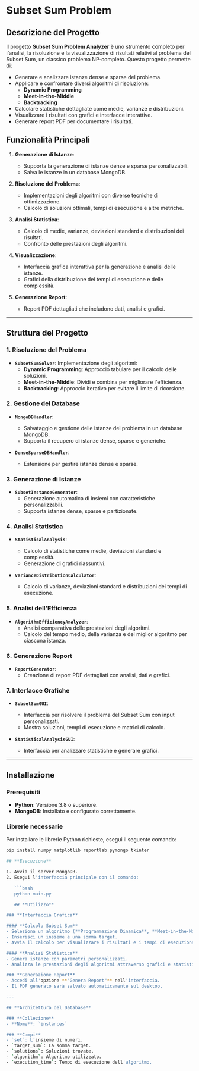 # **Subset Sum Problem**

## **Descrizione del Progetto**

Il progetto **Subset Sum Problem Analyzer** è uno strumento completo per l'analisi, la risoluzione e la visualizzazione di risultati relativi al problema del Subset Sum, un classico problema NP-completo. Questo progetto permette di:

- Generare e analizzare istanze dense e sparse del problema.
- Applicare e confrontare diversi algoritmi di risoluzione:
  - **Dynamic Programming**
  - **Meet-in-the-Middle**
  - **Backtracking**
- Calcolare statistiche dettagliate come medie, varianze e distribuzioni.
- Visualizzare i risultati con grafici e interfacce interattive.
- Generare report PDF per documentare i risultati.

## **Funzionalità Principali**

1. **Generazione di Istanze**:
   - Supporta la generazione di istanze dense e sparse personalizzabili.
   - Salva le istanze in un database MongoDB.

2. **Risoluzione del Problema**:
   - Implementazioni degli algoritmi con diverse tecniche di ottimizzazione.
   - Calcolo di soluzioni ottimali, tempi di esecuzione e altre metriche.

3. **Analisi Statistica**:
   - Calcolo di medie, varianze, deviazioni standard e distribuzioni dei risultati.
   - Confronto delle prestazioni degli algoritmi.

4. **Visualizzazione**:
   - Interfaccia grafica interattiva per la generazione e analisi delle istanze.
   - Grafici della distribuzione dei tempi di esecuzione e delle complessità.

5. **Generazione Report**:
   - Report PDF dettagliati che includono dati, analisi e grafici.

---

## **Struttura del Progetto**

### **1. Risoluzione del Problema**
- **`SubsetSumSolver`**:
  Implementazione degli algoritmi:
  - **Dynamic Programming**: Approccio tabulare per il calcolo delle soluzioni.
  - **Meet-in-the-Middle**: Dividi e combina per migliorare l'efficienza.
  - **Backtracking**: Approccio iterativo per evitare il limite di ricorsione.

### **2. Gestione del Database**
- **`MongoDBHandler`**:
  - Salvataggio e gestione delle istanze del problema in un database MongoDB.
  - Supporta il recupero di istanze dense, sparse e generiche.

- **`DenseSparseDBHandler`**:
  - Estensione per gestire istanze dense e sparse.

### **3. Generazione di Istanze**
- **`SubsetInstanceGenerator`**:
  - Generazione automatica di insiemi con caratteristiche personalizzabili.
  - Supporta istanze dense, sparse e partizionate.

### **4. Analisi Statistica**
- **`StatisticalAnalysis`**:
  - Calcolo di statistiche come medie, deviazioni standard e complessità.
  - Generazione di grafici riassuntivi.

- **`VarianceDistributionCalculator`**:
  - Calcolo di varianze, deviazioni standard e distribuzioni dei tempi di esecuzione.

### **5. Analisi dell'Efficienza**
- **`AlgorithmEfficiencyAnalyzer`**:
  - Analisi comparativa delle prestazioni degli algoritmi.
  - Calcolo del tempo medio, della varianza e del miglior algoritmo per ciascuna istanza.

### **6. Generazione Report**
- **`ReportGenerator`**:
  - Creazione di report PDF dettagliati con analisi, dati e grafici.

### **7. Interfacce Grafiche**
- **`SubsetSumGUI`**:
  - Interfaccia per risolvere il problema del Subset Sum con input personalizzati.
  - Mostra soluzioni, tempi di esecuzione e matrici di calcolo.

- **`StatisticalAnalysisGUI`**:
  - Interfaccia per analizzare statistiche e generare grafici.

---

## **Installazione**

### **Prerequisiti**
- **Python**: Versione 3.8 o superiore.
- **MongoDB**: Installato e configurato correttamente.

### **Librerie necessarie**
Per installare le librerie Python richieste, esegui il seguente comando:

```bash
pip install numpy matplotlib reportlab pymongo tkinter

## **Esecuzione**

1. Avvia il server MongoDB.
2. Esegui l'interfaccia principale con il comando:

   ```bash
   python main.py

   ## **Utilizzo**

### **Interfaccia Grafica**

#### **Calcolo Subset Sum**
- Seleziona un algoritmo (**Programmazione Dinamica**, **Meet-in-the-Middle**, **Backtracking**).
- Inserisci un insieme e una somma target.
- Avvia il calcolo per visualizzare i risultati e i tempi di esecuzione.

#### **Analisi Statistica**
- Genera istanze con parametri personalizzati.
- Analizza le prestazioni degli algoritmi attraverso grafici e statistiche dettagliate.

### **Generazione Report**
- Accedi all'opzione **"Genera Report"** nell'interfaccia.
- Il PDF generato sarà salvato automaticamente sul desktop.

---

## **Architettura del Database**

### **Collezione**
- **Nome**: `instances`

### **Campi**
- `set`: L'insieme di numeri.
- `target_sum`: La somma target.
- `solutions`: Soluzioni trovate.
- `algorithm`: Algoritmo utilizzato.
- `execution_time`: Tempo di esecuzione dell'algoritmo.
